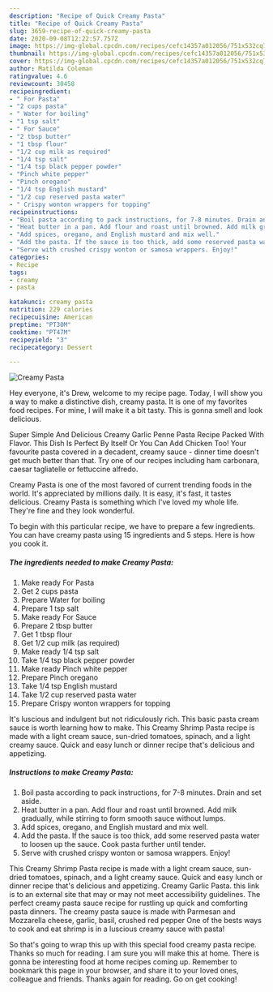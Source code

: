 ```yaml
---
description: "Recipe of Quick Creamy Pasta"
title: "Recipe of Quick Creamy Pasta"
slug: 3659-recipe-of-quick-creamy-pasta
date: 2020-09-08T12:22:57.757Z
image: https://img-global.cpcdn.com/recipes/cefc14357a012056/751x532cq70/creamy-pasta-recipe-main-photo.jpg
thumbnail: https://img-global.cpcdn.com/recipes/cefc14357a012056/751x532cq70/creamy-pasta-recipe-main-photo.jpg
cover: https://img-global.cpcdn.com/recipes/cefc14357a012056/751x532cq70/creamy-pasta-recipe-main-photo.jpg
author: Matilda Coleman
ratingvalue: 4.6
reviewcount: 30458
recipeingredient:
- " For Pasta"
- "2 cups pasta"
- " Water for boiling"
- "1 tsp salt"
- " For Sauce"
- "2 tbsp butter"
- "1 tbsp flour"
- "1/2 cup milk as required"
- "1/4 tsp salt"
- "1/4 tsp black pepper powder"
- "Pinch white pepper"
- "Pinch oregano"
- "1/4 tsp English mustard"
- "1/2 cup reserved pasta water"
- " Crispy wonton wrappers for topping"
recipeinstructions:
- "Boil pasta according to pack instructions, for 7-8 minutes. Drain and set aside."
- "Heat butter in a pan. Add flour and roast until browned. Add milk gradually, while stirring to form smooth sauce without lumps."
- "Add spices, oregano, and English mustard and mix well."
- "Add the pasta. If the sauce is too thick, add some reserved pasta water to loosen up the sauce. Cook pasta further until tender."
- "Serve with crushed crispy wonton or samosa wrappers. Enjoy!"
categories:
- Recipe
tags:
- creamy
- pasta

katakunci: creamy pasta 
nutrition: 229 calories
recipecuisine: American
preptime: "PT30M"
cooktime: "PT47M"
recipeyield: "3"
recipecategory: Dessert

---
```



![Creamy Pasta](https://img-global.cpcdn.com/recipes/cefc14357a012056/751x532cq70/creamy-pasta-recipe-main-photo.jpg)

Hey everyone, it's Drew, welcome to my recipe page. Today, I will show you a way to make a distinctive dish, creamy pasta. It is one of my favorites food recipes. For mine, I will make it a bit tasty. This is gonna smell and look delicious.

Super Simple And Delicious Creamy Garlic Penne Pasta Recipe Packed With Flavor. This Dish Is Perfect By Itself Or You Can Add Chicken Too! Your favourite pasta covered in a decadent, creamy sauce - dinner time doesn&#39;t get much better than that. Try one of our recipes including ham carbonara, caesar tagliatelle or fettuccine alfredo.

Creamy Pasta is one of the most favored of current trending foods in the world. It's appreciated by millions daily. It is easy, it's fast, it tastes delicious. Creamy Pasta is something which I've loved my whole life. They're fine and they look wonderful.


To begin with this particular recipe, we have to prepare a few ingredients. You can have creamy pasta using 15 ingredients and 5 steps. Here is how you cook it.

<!--inarticleads1-->

##### The ingredients needed to make Creamy Pasta:

1. Make ready  For Pasta
1. Get 2 cups pasta
1. Prepare  Water for boiling
1. Prepare 1 tsp salt
1. Make ready  For Sauce
1. Prepare 2 tbsp butter
1. Get 1 tbsp flour
1. Get 1/2 cup milk (as required)
1. Make ready 1/4 tsp salt
1. Take 1/4 tsp black pepper powder
1. Make ready Pinch white pepper
1. Prepare Pinch oregano
1. Take 1/4 tsp English mustard
1. Take 1/2 cup reserved pasta water
1. Prepare  Crispy wonton wrappers for topping


It&#39;s luscious and indulgent but not ridiculously rich. This basic pasta cream sauce is worth learning how to make. This Creamy Shrimp Pasta recipe is made with a light cream sauce, sun-dried tomatoes, spinach, and a light creamy sauce. Quick and easy lunch or dinner recipe that&#39;s delicious and appetizing. 

<!--inarticleads2-->

##### Instructions to make Creamy Pasta:

1. Boil pasta according to pack instructions, for 7-8 minutes. Drain and set aside.
1. Heat butter in a pan. Add flour and roast until browned. Add milk gradually, while stirring to form smooth sauce without lumps.
1. Add spices, oregano, and English mustard and mix well.
1. Add the pasta. If the sauce is too thick, add some reserved pasta water to loosen up the sauce. Cook pasta further until tender.
1. Serve with crushed crispy wonton or samosa wrappers. Enjoy!


This Creamy Shrimp Pasta recipe is made with a light cream sauce, sun-dried tomatoes, spinach, and a light creamy sauce. Quick and easy lunch or dinner recipe that&#39;s delicious and appetizing. Creamy Garlic Pasta. this link is to an external site that may or may not meet accessibility guidelines. The perfect creamy pasta sauce recipe for rustling up quick and comforting pasta dinners. The creamy pasta sauce is made with Parmesan and Mozzarella cheese, garlic, basil, crushed red pepper One of the bests ways to cook and eat shrimp is in a luscious creamy sauce with pasta! 

So that's going to wrap this up with this special food creamy pasta recipe. Thanks so much for reading. I am sure you will make this at home. There is gonna be interesting food at home recipes coming up. Remember to bookmark this page in your browser, and share it to your loved ones, colleague and friends. Thanks again for reading. Go on get cooking!
